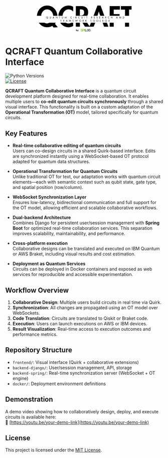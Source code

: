 <p align="center">
   <picture>
     <source media="(prefers-color-scheme: dark)" srcset="https://github.com/Qcraft-UEx/Qcraft/blob/main/docs/_images/qcraft_logo.png?raw=true" width="60%">
     <img src="https://github.com/Qcraft-UEx/Qcraft/blob/main/docs/_images/qcraft_logo.png?raw=true" width="60%" alt="QCRAFT Logo">
   </picture>
</p>

# QCRAFT Quantum Collaborative Interface  
![Python Versions](https://img.shields.io/badge/python-3.9%20|%203.10%20|%203.11%20|%203.12-blue.svg)  
[![License](https://img.shields.io/badge/license-MIT-green.svg)](https://github.com/Qcraft-UEx/QCRAFT-Quantum-Collaborative-Interface/blob/main/LICENSE)

**QCRAFT Quantum Collaborative Interface** is a quantum circuit development platform designed for real-time collaboration. It enables multiple users to **co-edit quantum circuits synchronously** through a shared visual interface. This functionality is built on a custom adaptation of the **Operational Transformation (OT)** model, tailored specifically for quantum circuits.

## Key Features

- **Real-time collaborative editing of quantum circuits**  
  Users can co-design circuits in a shared Quirk-based interface. Edits are synchronized instantly using a WebSocket-based OT protocol adapted for quantum data structures.

- **Operational Transformation for Quantum Circuits**  
  Unlike traditional OT for text, our adaptation works with quantum circuit elements—each with semantic context such as qubit state, gate type, and spatial position (row/column).

- **WebSocket Synchronization Layer**  
  Ensures low-latency, bidirectional communication and full support for the OT model, allowing efficient and scalable collaborative workflows.

- **Dual-backend Architecture**  
  Combines Django for persistent user/session management with **Spring Boot** for optimized real-time collaboration services. This separation improves scalability, maintainability, and performance.

- **Cross-platform execution**  
  Collaborative designs can be translated and executed on IBM Quantum or AWS Braket, including visual results and cost estimation.

- **Deployment as Quantum Services**  
  Circuits can be deployed in Docker containers and exposed as web services for reproducible and accessible experimentation.

## Workflow Overview

1. **Collaborative Design**: Multiple users build circuits in real time via Quirk.
2. **Synchronization**: All changes are propagated using an OT model over WebSockets.
3. **Code Translation**: Circuits are translated to Qiskit or Braket code.
4. **Execution**: Users can launch executions on AWS or IBM devices.
5. **Result Visualization**: Real-time access to execution outcomes and performance metrics.

## Repository Structure

- `frontend/`: Visual interface (Quirk + collaborative extensions)
- `backend-django/`: User/session management, API, storage
- `backend-spring/`: Real-time synchronization server (WebSocket + OT engine)
- `docker/`: Deployment environment definitions

## Demonstration

A demo video showing how to collaboratively design, deploy, and execute circuits is available here:  
🔗 [https://youtu.be/your-demo-link](https://youtu.be/your-demo-link)

## License

This project is licensed under the [MIT License](https://github.com/Qcraft-UEx/QCRAFT-Quantum-Collaborative-Interface/blob/main/LICENSE).
